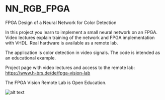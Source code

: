 # NN_RGB_FPGA
FPGA Design of a Neural Network for Color Detection

In this project you learn to implement a small neural network on an FPGA. Video lectures explain training of the network and FPGA implementation with VHDL. Real hardware is available as a remote lab. 

The application is color detection in video signals. The code is intended as an educational example.

Project page with video lectures and access to the remote lab:
https://www.h-brs.de/de/fpga-vision-lab

The FPGA Vision Remote Lab is Open Education.

![alt text](https://github.com/Marco-Winzker/NN_RGB_FPGA/blob/master/NN_RGB_FPGA_Remote-Lab.jpg)
